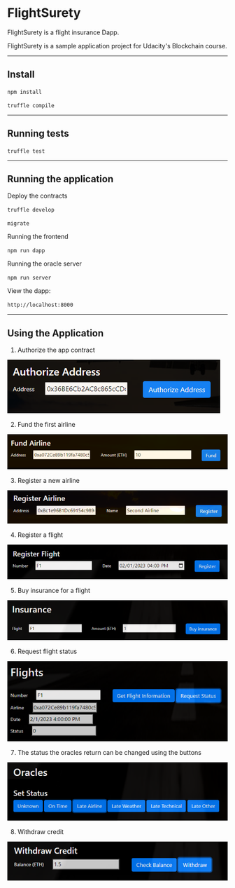 # FlightSurety

FlightSurety is a flight insurance Dapp.

FlightSurety is a sample application project for Udacity's Blockchain course.

***

## Install

`npm install`

`truffle compile`

***

## Running tests

`truffle test`

***

## Running the application

Deploy the contracts

`truffle develop`

`migrate`

Running the frontend

`npm run dapp`

Running the oracle server

`npm run server`

View the dapp:

`http://localhost:8000`

***

## Using the Application

1. Authorize the app contract

![Authorize address](images/1_authorize_address.PNG)

2. Fund the first airline

![Fund airline](images/2_fund_airline.PNG)

3. Register a new airline

![Register airline](images/3_register_airline.PNG)

4. Register a flight

![Register flight](images/4_register_flight.PNG)

5. Buy insurance for a flight

![Buy insurance](images/5_buy_insurance.PNG)

6. Request flight status

![Request flight status](images/6_request_status.PNG)

7. The status the oracles return can be changed using the buttons

![Change oracle status](images/7_oracles.PNG)

8. Withdraw credit

![Withdraw](images/8_withdraw.PNG)
